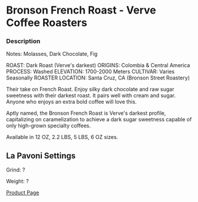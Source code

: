 # Bronson French Roast - Verve Coffee Roasters

### Description
Notes: Molasses, Dark Chocolate, Fig

ROAST: Dark Roast (Verve's darkest)
ORIGINS: Colombia & Central America
PROCESS: Washed
ELEVATION: 1700-2000 Meters
CULTIVAR: Varies Seasonally
ROASTER LOCATION: Santa Cruz, CA (Bronson Street Roastery)

Their take on French Roast. Enjoy silky dark chocolate and raw sugar sweetness with their darkest roast. It pairs well with cream and sugar. Anyone who enjoys an extra bold coffee will love this.

Aptly named, the Bronson French Roast is Verve's darkest profile, capitalizing on caramelization to achieve a dark sugar sweetness capable of only high-grown specialty coffees.

Available in 12 OZ, 2.2 LBS, 5 LBS, 6 OZ sizes.

## La Pavoni Settings

Grind: ?

Weight: ?


[Product Page](https://www.vervecoffee.com/products/bronson-french-roast) 